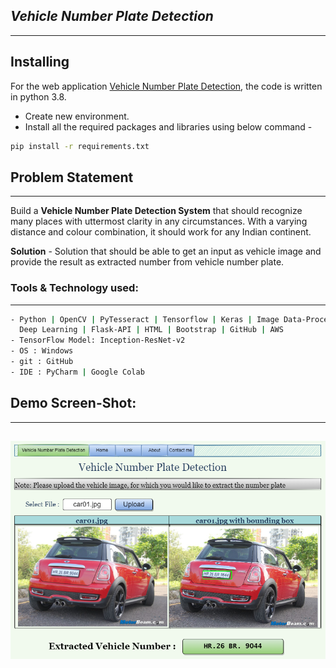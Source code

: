 *Vehicle Number Plate Detection*
-
---

Installing
-
For the web application [Vehicle Number Plate Detection](link), the code is written in python 3.8.

- Create new environment.
- Install all the required packages and libraries using below command -  
```bash
pip install -r requirements.txt
```


## Problem Statement 

---
Build a **Vehicle Number Plate Detection System** that should recognize many places with uttermost clarity in any circumstances. With a varying distance and colour combination, it should work for any Indian continent.


**Solution** - Solution that should be able to get an input as vehicle image and provide the result as extracted number from vehicle number plate.

### Tools & Technology used: 

---
```bash
- Python | OpenCV | PyTesseract | Tensorflow | Keras | Image Data-Processing | 
  Deep Learning | Flask-API | HTML | Bootstrap | GitHub | AWS
- TensorFlow Model: Inception-ResNet-v2
- OS : Windows
- git : GitHub
- IDE : PyCharm | Google Colab
```

Demo Screen-Shot:
-
---
![WebApp.png](Demo/WebApp.png)
---

